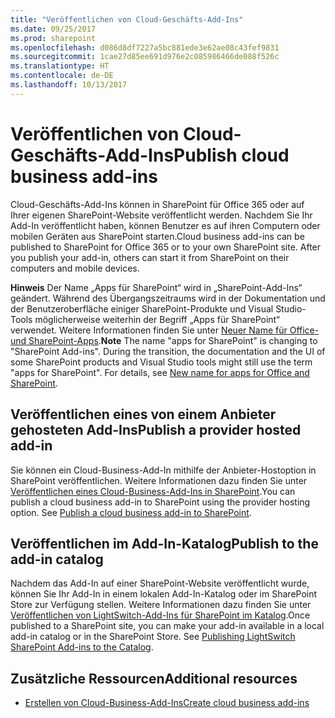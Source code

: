```yaml
---
title: "Veröffentlichen von Cloud-Geschäfts-Add-Ins"
ms.date: 09/25/2017
ms.prod: sharepoint
ms.openlocfilehash: d086d8df7227a5bc881ede3e62ae08c43fef9831
ms.sourcegitcommit: 1cae27d85ee691d976e2c085986466de088f526c
ms.translationtype: HT
ms.contentlocale: de-DE
ms.lasthandoff: 10/13/2017
---
```

# <a name="publish-cloud-business-add-ins"></a><span data-ttu-id="404ea-102">Veröffentlichen von Cloud-Geschäfts-Add-Ins</span><span class="sxs-lookup"><span data-stu-id="404ea-102">Publish cloud business add-ins</span></span>
<span data-ttu-id="404ea-p101">Cloud-Geschäfts-Add-Ins können in SharePoint für Office 365 oder auf Ihrer eigenen SharePoint-Website veröffentlicht werden. Nachdem Sie Ihr Add-In veröffentlicht haben, können Benutzer es auf ihren Computern oder mobilen Geräten aus SharePoint starten.</span><span class="sxs-lookup"><span data-stu-id="404ea-p101">Cloud business add-ins can be published to SharePoint for Office 365 or to your own SharePoint site. After you publish your add-in, others can start it from SharePoint on their computers and mobile devices.</span></span>
 

 <span data-ttu-id="404ea-p102">**Hinweis** Der Name „Apps für SharePoint“ wird in „SharePoint-Add-Ins“ geändert. Während des Übergangszeitraums wird in der Dokumentation und der Benutzeroberfläche einiger SharePoint-Produkte und Visual Studio-Tools möglicherweise weiterhin der Begriff „Apps für SharePoint“ verwendet. Weitere Informationen finden Sie unter [Neuer Name für Office- und SharePoint-Apps](new-name-for-apps-for-sharepoint.md#bk_newname).</span><span class="sxs-lookup"><span data-stu-id="404ea-p102">**Note**  The name "apps for SharePoint" is changing to "SharePoint Add-ins". During the transition, the documentation and the UI of some SharePoint products and Visual Studio tools might still use the term "apps for SharePoint". For details, see  [New name for apps for Office and SharePoint](new-name-for-apps-for-sharepoint.md#bk_newname).</span></span>
 


## <a name="publish-a-provider-hosted-add-in"></a><span data-ttu-id="404ea-108">Veröffentlichen eines von einem Anbieter gehosteten Add-Ins</span><span class="sxs-lookup"><span data-stu-id="404ea-108">Publish a provider hosted add-in</span></span>

<span data-ttu-id="404ea-p103">Sie können ein Cloud-Business-Add-In mithilfe der Anbieter-Hostoption in SharePoint veröffentlichen. Weitere Informationen dazu finden Sie unter [Veröffentlichen eines Cloud-Business-Add-Ins in SharePoint](publish-a-cloud-business-add-in-to-sharepoint.md).</span><span class="sxs-lookup"><span data-stu-id="404ea-p103">You can publish a cloud business add-in to SharePoint using the provider hosting option. See  [Publish a cloud business add-in to SharePoint](publish-a-cloud-business-add-in-to-sharepoint.md).</span></span>
 

 

## <a name="publish-to-the-add-in-catalog"></a><span data-ttu-id="404ea-111">Veröffentlichen im Add-In-Katalog</span><span class="sxs-lookup"><span data-stu-id="404ea-111">Publish to the add-in catalog</span></span>

<span data-ttu-id="404ea-p104">Nachdem das Add-In auf einer SharePoint-Website veröffentlicht wurde, können Sie Ihr Add-In in einem lokalen Add-In-Katalog oder im SharePoint Store zur Verfügung stellen. Weitere Informationen dazu finden Sie unter  [Veröffentlichen von LightSwitch-Add-Ins für SharePoint im Katalog](http://blogs.msdn.com/b/lightswitch/archive/2013/04/29/publishing-lightswitch-apps-for-sharepoint-to-the-catalog.aspx).</span><span class="sxs-lookup"><span data-stu-id="404ea-p104">Once published to a SharePoint site, you can make your add-in available in a local add-in catalog or in the SharePoint Store. See  [Publishing LightSwitch SharePoint Add-ins to the Catalog](http://blogs.msdn.com/b/lightswitch/archive/2013/04/29/publishing-lightswitch-apps-for-sharepoint-to-the-catalog.aspx).</span></span> 
 

 

## <a name="additional-resources"></a><span data-ttu-id="404ea-114">Zusätzliche Ressourcen</span><span class="sxs-lookup"><span data-stu-id="404ea-114">Additional resources</span></span>
<span data-ttu-id="404ea-115"><a name="bk_addresources"> </a></span><span class="sxs-lookup"><span data-stu-id="404ea-115"></span></span>


-  [<span data-ttu-id="404ea-116">Erstellen von Cloud-Business-Add-Ins</span><span class="sxs-lookup"><span data-stu-id="404ea-116">Create cloud business add-ins</span></span>](create-cloud-business-add-ins.md)
    
 


